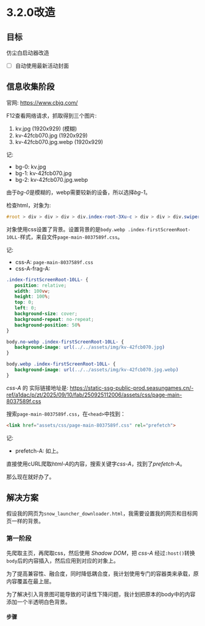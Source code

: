 # 3.2.0改造

## 目标

仿尘白启动器改造

- [ ] 自动使用最新活动封面

## 信息收集阶段

官网: <https://www.cbjq.com/>

F12查看网络请求，抓取得到三个图片: 
1. kv.jpg (1920x929) (模糊)
2. kv-42fcb070.jpg (1920x929)
3. kv-42fcb070.jpg.webp (1920x929)

记: 
 - bg-0: kv.jpg
 - bg-1: kv-42fcb070.jpg
 - bg-2: kv-42fcb070.jpg.webp

由于*bg-0*是模糊的，webp需要较新的设备，所以选择*bg-1*。

检查html，对象为: 
``` css
#root > div > div > div > div.index-root-3Xu-c > div > div > div.swiper-slide.index-pageItem-TRCSQ.swiper-slide-active > div
```

对象使用css设置了背景。设置背景的是`body.webp .index-firstScreenRoot-10LL-`样式，来自文件`page-main-8037589f.css`。

记: 
 - css-A: `page-main-8037589f.css`
 - css-A-frag-A: 
 ``` css
.index-firstScreenRoot-10LL- {
    position: relative;
    width: 100vw;
    height: 100%;
    top: 0;
    left: 0;
    background-size: cover;
    background-repeat: no-repeat;
    background-position: 50%
}

body.no-webp .index-firstScreenRoot-10LL- {
    background-image: url(../../assets/img/kv-42fcb070.jpg)
}

body.webp .index-firstScreenRoot-10LL- {
    background-image: url(../../assets/img/kv-42fcb070.jpg.webp)
}
 ```

*css-A* 的 实际链接地址是: <https://static-ssg-public-prod.seasungames.cn/-ref/a1dac/p/zt/2025/09/10/fab/250925112006/assets/css/page-main-8037589f.css>

搜索`page-main-8037589f.css`，在`<head>`中找到：
``` html
<link href="assets/css/page-main-8037589f.css" rel="prefetch">
```

记: 
 - prefetch-A: 如上。

直接使用cURL爬取*html-A*的内容，搜索关键字*css-A*，找到了*prefetch-A*。

那么现在就好办了。

## 解决方案

假设我的网页为`snow_launcher_downloader.html`，我需要设置我的网页和目标网页一样的背景。

### 第一阶段

先爬取主页，再爬取css，然后使用 *Shadow DOM*，把 *css-A* 经过`:host()`转换`body`后的内容插入，然后应用到对应的对象上。

为了提高兼容性、融合度，同时降低耦合度，我计划使用专门的容器类来承载，原内容覆盖在最上层。

为了解决引入背景图可能导致的可读性下降问题，我计划把原本的body中的内容添加一个半透明白色背景。

#### 步骤






